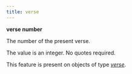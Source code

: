 ```yaml
---
title: verse
---
```


**verse number**

The number of the present verse.

The value is an integer. No quotes required.

This feature is present on objects of type [*verse*](otype).

